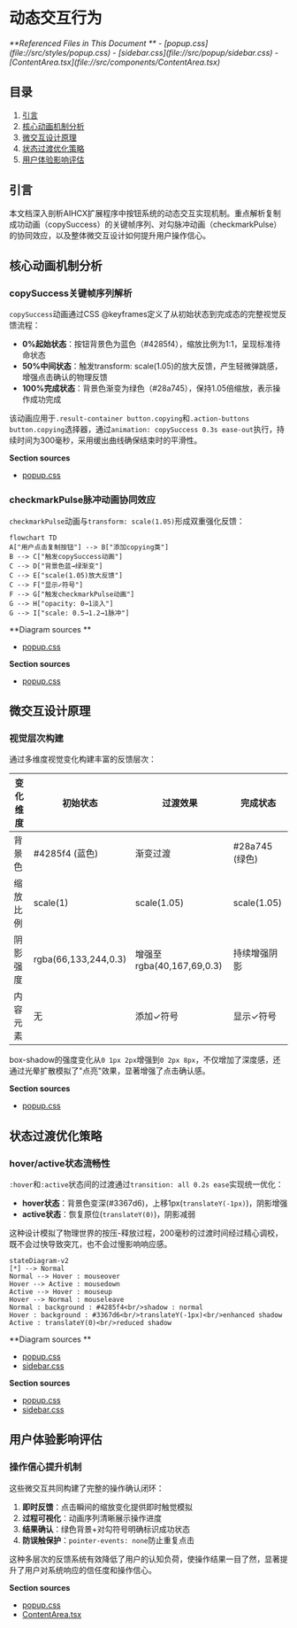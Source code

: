 # 动态交互行为

<cite>
**Referenced Files in This Document **   
- [popup.css](file://src/styles/popup.css)
- [sidebar.css](file://src/popup/sidebar.css)
- [ContentArea.tsx](file://src/components/ContentArea.tsx)
</cite>

## 目录
1. [引言](#引言)
2. [核心动画机制分析](#核心动画机制分析)
3. [微交互设计原理](#微交互设计原理)
4. [状态过渡优化策略](#状态过渡优化策略)
5. [用户体验影响评估](#用户体验影响评估)

## 引言
本文档深入剖析AIHCX扩展程序中按钮系统的动态交互实现机制。重点解析复制成功动画（copySuccess）的关键帧序列、对勾脉冲动画（checkmarkPulse）的协同效应，以及整体微交互设计如何提升用户操作信心。

## 核心动画机制分析

### copySuccess关键帧序列解析
`copySuccess`动画通过CSS @keyframes定义了从初始状态到完成态的完整视觉反馈流程：

- **0%起始状态**：按钮背景色为蓝色（#4285f4），缩放比例为1:1，呈现标准待命状态
- **50%中间状态**：触发transform: scale(1.05)的放大反馈，产生轻微弹跳感，增强点击确认的物理反馈
- **100%完成状态**：背景色渐变为绿色（#28a745），保持1.05倍缩放，表示操作成功完成

该动画应用于`.result-container button.copying`和`.action-buttons button.copying`选择器，通过`animation: copySuccess 0.3s ease-out`执行，持续时间为300毫秒，采用缓出曲线确保结束时的平滑性。

**Section sources**
- [popup.css](file://src/styles/popup.css#L678-L750)

### checkmarkPulse脉冲动画协同效应
`checkmarkPulse`动画与`transform: scale(1.05)`形成双重强化反馈：

```mermaid
flowchart TD
A["用户点击复制按钮"] --> B["添加copying类"]
B --> C["触发copySuccess动画"]
C --> D["背景色蓝→绿渐变"]
C --> E["scale(1.05)放大反馈"]
C --> F["显示✓符号"]
F --> G["触发checkmarkPulse动画"]
G --> H["opacity: 0→1淡入"]
G --> I["scale: 0.5→1.2→1脉冲"]
```

**Diagram sources **
- [popup.css](file://src/styles/popup.css#L678-L750)

**Section sources**
- [popup.css](file://src/styles/popup.css#L678-L750)

## 微交互设计原理

### 视觉层次构建
通过多维度视觉变化构建丰富的反馈层次：

| 变化维度 | 初始状态 | 过渡效果 | 完成状态 |
|---------|--------|-------|--------|
| 背景色 | #4285f4 (蓝色) | 渐变过渡 | #28a745 (绿色) |
| 缩放比例 | scale(1) | scale(1.05) | scale(1.05) |
| 阴影强度 | rgba(66,133,244,0.3) | 增强至rgba(40,167,69,0.3) | 持续增强阴影 |
| 内容元素 | 无 | 添加✓符号 | 显示✓符号 |

box-shadow的强度变化从`0 1px 2px`增强到`0 2px 8px`，不仅增加了深度感，还通过光晕扩散模拟了"点亮"效果，显著增强了点击确认感。

**Section sources**
- [popup.css](file://src/styles/popup.css#L678-L750)

## 状态过渡优化策略

### hover/active状态流畅性
`:hover`和`:active`状态间的过渡通过`transition: all 0.2s ease`实现统一优化：

- **hover状态**：背景色变深(#3367d6)，上移1px(`translateY(-1px)`)，阴影增强
- **active状态**：恢复原位(`translateY(0)`)，阴影减弱

这种设计模拟了物理世界的按压-释放过程，200毫秒的过渡时间经过精心调校，既不会过快导致突兀，也不会过慢影响响应感。

```mermaid
stateDiagram-v2
[*] --> Normal
Normal --> Hover : mouseover
Hover --> Active : mousedown
Active --> Hover : mouseup
Hover --> Normal : mouseleave
Normal : background : #4285f4<br/>shadow : normal
Hover : background : #3367d6<br/>translateY(-1px)<br/>enhanced shadow
Active : translateY(0)<br/>reduced shadow
```

**Diagram sources **
- [popup.css](file://src/styles/popup.css#L678-L750)
- [sidebar.css](file://src/popup/sidebar.css#L649-L706)

**Section sources**
- [popup.css](file://src/styles/popup.css#L678-L750)
- [sidebar.css](file://src/popup/sidebar.css#L649-L706)

## 用户体验影响评估

### 操作信心提升机制
这些微交互共同构建了完整的操作确认闭环：

1. **即时反馈**：点击瞬间的缩放变化提供即时触觉模拟
2. **过程可视化**：动画序列清晰展示操作进度
3. **结果确认**：绿色背景+对勾符号明确标识成功状态
4. **防误触保护**：`pointer-events: none`防止重复点击

这种多层次的反馈系统有效降低了用户的认知负荷，使操作结果一目了然，显著提升了用户对系统响应的信任度和操作信心。

**Section sources**
- [popup.css](file://src/styles/popup.css#L678-L750)
- [ContentArea.tsx](file://src/components/ContentArea.tsx#L0-L116)